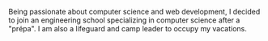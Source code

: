 Being passionate about computer science and web development, I decided to join an engineering school specializing in computer science after a "prépa". I am also a lifeguard and camp leader to occupy my vacations.
